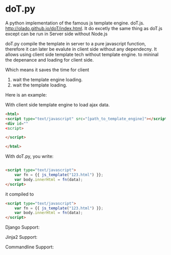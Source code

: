doT.py
======

A python implementation of the famous js template engine. doT.js. http://olado.github.io/doT/index.html.
It do excetly the same thing as doT.js except can be run in Server side without Node.js

doT.py compile the template in server to a pure javascript function, therefore it can later be evalute in client side without any dependecny. It allows using client side template tech without template engine.
to mininal the depenance and loading for client side.

Which means it saves the time for client
1) wait the template engine loading.
2) wait the template loading.

Here is an example:

With client side template engine to load ajax data.

```html
<html>
<script type="text/javascript" src="[path_to_template_engine]"></script>
<div id=""
<script>

</script>

</html>
```

With doT.py, you write:
```html

<script type="text/javascript">
    var fn = {{ js_template("123.html") }};
    var body.innerHtml = fn(data);
</script>

```
it compiled to

```html
<script type="text/javascript">
    var fn = {{ js_template("123.html") }};
    var body.innerHtml = fn(data);
</script>
```

Django Support:

Jinja2 Support:

Commandline Support:
